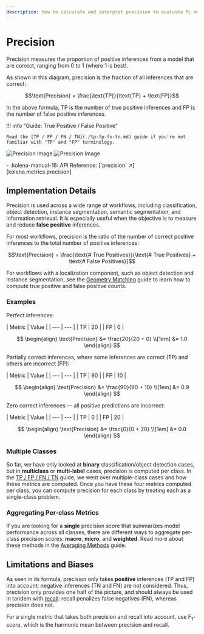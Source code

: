 ```yaml
---
description: How to calculate and interpret precision to evaluate ML model performance
---
```


# Precision

<div class="grid" markdown>
<div markdown>
Precision measures the proportion of positive inferences from a model that are correct, ranging from 0 to 1 (where
1 is best).

As shown in this diagram, precision is the fraction of all inferences that are correct:

$$\text{Precision} = \frac{\text{TP}}{\text{TP} + \text{FP}}$$

In the above formula, $\text{TP}$ is the number of true positive inferences and $\text{FP}$ is the number of false
positive inferences.

!!! info "Guide: True Positive / False Positive"

    Read the [TP / FP / FN / TN](./tp-fp-fn-tn.md) guide if you're not familiar with "TP" and "FP" terminology.

</div>

![Precision Image](../assets/images/metrics-precision-light.svg#only-light)
![Precision Image](../assets/images/metrics-precision-dark.svg#only-dark)
</div>

<div class="grid cards" markdown>
- :kolena-manual-16: API Reference: [`precision` ↗][kolena.metrics.precision]
</div>

## Implementation Details

Precision is used across a wide range of workflows, including classification, object detection, instance segmentation,
semantic segmentation, and information retrieval. It is especially useful when the objective is to measure and reduce
**false positive** inferences.

For most workflows, precision is the ratio of the number of correct positive inferences to
the total number of positive inferences:

$$\text{Precision} = \frac{\text{# True Positives}}{\text{# True Positives} + \text{# False Positives}}$$

For workflows with a localization component, such as object detection and instance segmentation, see the
[Geometry Matching](./geometry-matching.md) guide to learn how to compute true positive and false positive counts.

### Examples

Perfect inferences:

<div class="grid" markdown>
| Metric | Value |
| --- | --- |
| TP | 20 |
| FP | 0 |

$$
\begin{align}
\text{Precision} &= \frac{20}{20 + 0} \\[1em]
&= 1.0
\end{align}
$$
</div>

Partially correct inferences, where some inferences are correct (TP) and others are incorrect (FP):

<div class="grid" markdown>
| Metric | Value |
| --- | --- |
| TP | 90 |
| FP | 10 |

$$
\begin{align}
\text{Precision} &= \frac{90}{90 + 10} \\[1em]
&= 0.9
\end{align}
$$
</div>

Zero correct inferences — all positive predictions are incorrect:

<div class="grid" markdown>
| Metric | Value |
| --- | --- |
| TP | 0 |
| FP | 20 |

$$
\begin{align}
\text{Precision} &= \frac{0}{0 + 20} \\[1em]
&= 0.0
\end{align}
$$
</div>

### Multiple Classes

So far, we have only looked at **binary** classification/object detection cases, but in **multiclass** or
**multi-label** cases, precision is computed per class. In the [TP / FP / FN / TN](./tp-fp-fn-tn.md) guide,
we went over multiple-class cases and how these metrics are computed. Once you have these four metrics computed per
class, you can compute precision for each class by treating each as a single-class problem.

### Aggregating Per-class Metrics

If you are looking for a **single** precision score that summarizes model performance across all classes, there are
different ways to aggregate per-class precision scores: **macro**, **micro**, and **weighted**. Read more about these
methods in the [Averaging Methods](./averaging-methods.md) guide.

## Limitations and Biases

As seen in its formula, precision only takes **positive** inferences (TP and FP) into account; negative inferences
(TN and FN) are not considered. Thus, precision only provides one half of the picture, and should always be used in
tandem with [recall](./recall.md): recall penalizes false negatives (FN), whereas precision does not.

For a single metric that takes both precision and recall into account,
use F<sub>1</sub>-score, which is the harmonic mean between precision and recall.
